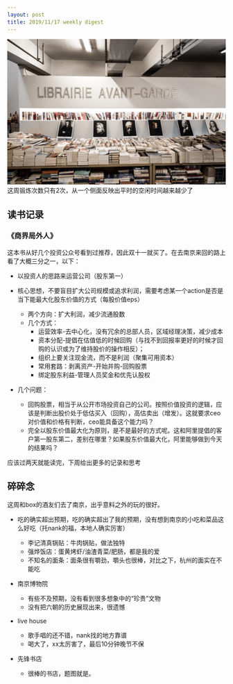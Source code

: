 ```yaml
---
layout: post
title: 2019/11/17 weekly digest
---
```

![题图](https://raw.githubusercontent.com/daoism-kk/blog_pic/master/WechatIMG27.jpeg)
这周锻炼次数只有2次，从一个侧面反映出平时的空闲时间越来越少了

## 读书记录

### 《商界局外人》
 
这本书从好几个投资公众号看到过推荐，因此双十一就买了。在去南京来回的路上看了大概三分之一，以下：

* 以投资人的思路来运营公司（股东第一）
* 核心思想，不要盲目扩大公司规模或追求利润，需要考虑某一个action是否是当下能最大化股东价值的方式（每股价值eps）
	* 两个方向：扩大利润，减少流通股数
	* 几个方式：
		* 运营效率-去中心化，没有冗余的总部人员，区域经理决策，减少成本
		* 资本分配-提倡在估值低的时候回购（与找不到回报率更好的时候才回购的认识或为了维持股价的操作相反）；
		* 组织上要关注现金流，而不是利润（聚集可用资本）
		* 常用套路：剥离资产-开始并购-回购股票
		* 绑定股东利益-管理人员奖金和优先认股权
		
* 几个问题：
	* 回购股票，相当于从公开市场投资自己的公司。按照价值投资的逻辑，应该是判断出股价处于低估买入（回购），高估卖出（增发）。这就要求ceo对价值和价格有判断，ceo能具备这个能力吗？
	* 完全以股东价值最大化为原则，是不是最好的方式呢。这和阿里提倡的客户第一股东第二，差别在哪里？如果股东价值最大化，阿里能够做到今天的结果吗？

应该过两天就能读完，下周给出更多的记录和思考

## 碎碎念
这周和box的酒友们去了南京，出乎意料之外的玩的很好。

* 吃的确实超出预期，吃的确实超出了我的预期，没有想到南京的小吃和菜品这么好吃（托nank的福，本地人确实厉害）
	* 李记清真锅贴：牛肉锅贴，做法独特
	* 强烨饭店：蛋黄烤虾/油渣青菜/肥肠，都是我的爱
	* 不知名的面条：面条很有嚼劲，嚼头也很棒，对比之下，杭州的面实在不能吃
	
* 南京博物院
	* 有些不及预期，没有看到很多想象中的“珍贵”文物
	* 没有把六朝的历史展现出来，很遗憾 
* live house
	* 歌手唱的还不错，nank找的地方靠谱
	* 喝大了，xx太厉害了，最后10分钟晚节不保
* 先锋书店
	* 很棒的书店，题图就是。



